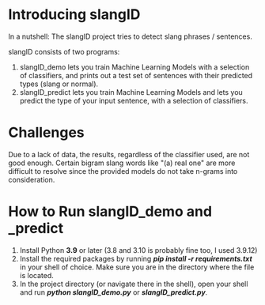 # Introducing slangID

In a nutshell: The slangID project tries to detect slang phrases / sentences.

 slangID consists of two programs:
  1. slangID_demo lets you train Machine Learning Models with a selection of classifiers, and prints out a test set of sentences with their predicted types (slang or normal).
  2. slangID_predict lets you train Machine Learning Models and lets you predict the type of your input sentence, with a selection of classifiers.

# Challenges

Due to a lack of data, the results, regardless of the classifier used, are not good enough.
 Certain bigram slang words like "(a) real one" are more difficult to resolve since the provided models do not take n-grams into consideration.
 
# How to Run slangID_demo and _predict

1. Install Python **3.9** or later (3.8 and 3.10 is probably fine too, I used 3.9.12)
2. Install the required packages by running **_pip install -r requirements.txt_** in your shell of choice. Make sure you are in the directory where the file is located.
3. In the project directory (or navigate there in the shell), open your shell and run **_python slangID_demo.py_** or **_slangID_predict.py_**.
